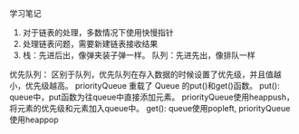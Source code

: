 学习笔记
1. 对于链表的处理，多数情况下使用快慢指针
2. 处理链表问题，需要新建链表接收结果
3. 栈：先进后出，像弹夹装子弹一样。 队列：先进先出，像排队一样

优先队列：
区别于队列，优先队列在存入数据的时候设置了优先级，并且值越小，优先级越高。
priorityQueue 重载了 Queue 的put()和get()函数。
put():
queue中，put函数为往queue中直接添加元素。 priorityQueue使用heappush，将元素的优先级和元素加入queue中。
get():
queue使用popleft, priorityQueue使用heappop